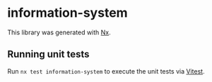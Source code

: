 # information-system

This library was generated with [Nx](https://nx.dev).

## Running unit tests

Run `nx test information-system` to execute the unit tests via [Vitest](https://vitest.dev/).
